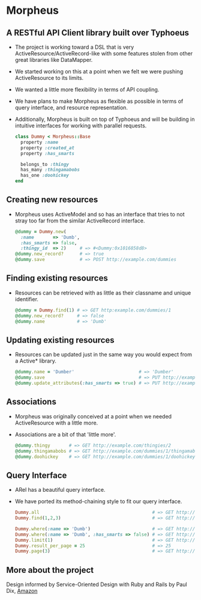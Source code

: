 # Morpheus
## A RESTful API Client library built over Typhoeus
* The project is working toward a DSL that is very ActiveResource/ActiveRecord-like with some features stolen from other great libraries like DataMapper.
* We started working on this at a point when we felt we were pushing ActiveResource to its limits.
* We wanted a little more flexibility in terms of API coupling.
* We have plans to make Morpheus as flexible as possible in terms of query interface, and resource representation.
* Additionally, Morpheus is built on top of Typhoeus and will be building in intuitive interfaces for working with parallel requests.

    ```Ruby
    class Dummy < Morpheus::Base
      property :name
      property :created_at
      property :has_smarts

      belongs_to :thingy
      has_many :thingamabobs
      has_one :doohickey
    end
    ```

## Creating new resources
* Morpheus uses ActiveModel and so has an interface that tries to not stray too far from the similar ActiveRecord interface.

    ```Ruby
    @dummy = Dummy.new(
      :name       => 'Dumb',
      :has_smarts => false,
      :thingy_id  => 2)     # => #<Dummy:0x1016858d8>
    @dummy.new_record?      # => true
    @dummy.save             # => POST http://example.com/dummies
    ```

## Finding existing resources
* Resources can be retrieved with as little as their classname and unique identifier.

    ```Ruby
    @dummy = Dummy.find(1) # => GET http:example.com/dummies/1
    @dummy.new_record?     # => false
    @dummy.name            # => 'Dumb'
    ```

## Updating existing resources
* Resources can be updated just in the same way you would expect from a Active* library.

    ```Ruby
    @dummy.name = 'Dumber'                        # => 'Dumber'
    @dummy.save                                   # => PUT http://example.com/dummies/1
    @dummy.update_attributes(:has_smarts => true) # => PUT http://example.com/dummies/1
    ```

## Associations
* Morpheus was originally conceived at a point when we needed ActiveResource with a little more.
* Associations are a bit of that 'little more'.

    ```Ruby
    @dummy.thingy       # => GET http://example.com/thingies/2
    @dummy.thingamabobs # => GET http://example.com/dummies/1/thingamabobs
    @dummy.doohickey    # => GET http://example.com/dummies/1/doohickey
    ```

## Query Interface
* ARel has a beautiful query interface.
* We have ported its method-chaining style to fit our query interface.

    ```Ruby
    Dummy.all                                          # => GET http://example.com/dummies
    Dummy.find(1,2,3)                                  # => GET http://example.com/dummies?ids=1,2,3

    Dummy.where(:name => 'Dumb')                       # => GET http://example.com/dummies?name=Dumb
    Dummy.where(:name => 'Dumb', :has_smarts => false) # => GET http://example.com/dummies?name=Dumb&has_smarts=false
    Dummy.limit(1)                                     # => GET http://example.com/dummies?limit=1
    Dummy.result_per_page = 25                         # => 25
    Dummy.page(3)                                      # => GET http://example.com/dummies?limit=25&offset=50
    ```

## More about the project
Design informed by Service-Oriented Design with Ruby and Rails by Paul Dix, [Amazon](http://www.amazon.com/Service-Oriented-Design-Rails-Addison-Wesley-Professional/dp/0321659368)
